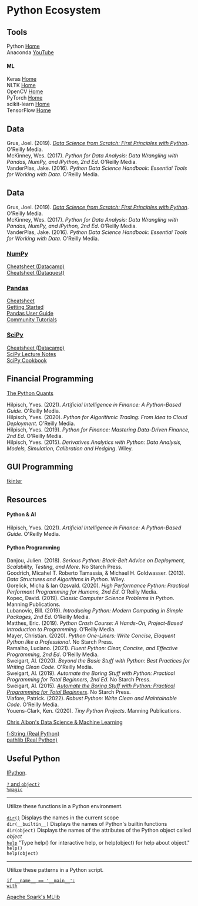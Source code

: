 # Python Ecosystem



## Tools
Python [Home](https://www.python.org)<br>
Anaconda [YouTube](https://www.youtube.com/c/ContinuumIo/)<br>

#### ML
Keras [Home](https://keras.io)<br>
NLTK [Home](http://www.nltk.org)<br>
OpenCV [Home](https://opencv.org)<br>
PyTorch [Home](https://pytorch.org)<br>
scikit-learn [Home](https://scikit-learn.org/stable/index.html)<br>
TensorFlow [Home](https://www.tensorflow.org)<br>


## Data

Grus, Joel. (2019). [_Data Science from Scratch: First Principles with Python_](https://github.com/joelgrus/data-science-from-scratch). O'Reilly Media.<br>
McKinney, Wes. (2017). _Python for Data Analysis: Data Wrangling with Pandas, NumPy, and IPython, 2nd Ed_. O'Reilly Media.<br>
VanderPlas, Jake. (2016). _Python Data Science Handbook: Essential Tools for Working with Data_. O'Reilly Media.<br>

## Data

Grus, Joel. (2019). [_Data Science from Scratch: First Principles with Python_](https://github.com/joelgrus/data-science-from-scratch). O'Reilly Media.<br>
McKinney, Wes. (2017). _Python for Data Analysis: Data Wrangling with Pandas, NumPy, and IPython, 2nd Ed_. O'Reilly Media.<br>
VanderPlas, Jake. (2016). _Python Data Science Handbook: Essential Tools for Working with Data_. O'Reilly Media.<br>

### [NumPy](https://numpy.org/learn/)<br>

[Cheatsheet (Datacamp)](https://www.datacamp.com/community/blog/python-numpy-cheat-sheet)<br>
[Cheatsheet (Dataquest)](https://www.dataquest.io/blog/numpy-cheat-sheet/)<br>

### [Pandas](https://pandas.pydata.org/docs/user_guide/index.html)

[Cheatsheet](https://pandas.pydata.org/Pandas_Cheat_Sheet.pdf)<br>
[Getting Started](https://pandas.pydata.org/docs/getting_started/index.html)<br>
[Pandas User Guide](https://pandas.pydata.org/docs/user_guide/index.html)<br>
[Community Tutorials](https://pandas.pydata.org/docs/getting_started/tutorials.html#communitytutorials)<br>

### [SciPy](https://www.scipy.org)

[Cheatsheet (Datacamp)](https://www.datacamp.com/community/blog/python-scipy-cheat-sheet)<br>
[SciPy Lecture Notes](https://scipy-lectures.org)<br>
[SciPy Cookbook](https://scipy-cookbook.readthedocs.io/index.html)<br>



## Financial Programming

[The Python Quants](https://home.tpq.io/hilpisch/)<br>

Hilpisch, Yves. (2021). _Artificial Intelligence in Finance: A Python-Based Guide_. O'Reilly Media.<br>
Hilpisch, Yves. (2020). _Python for Algorithmic Trading: From Idea to Cloud Deployment_. O'Reilly Media.<br>
Hilpisch, Yves. (2019). _Python for Finance: Mastering Data-Driven Finance, 2nd Ed_. O'Reilly Media.<br>
Hilpisch, Yves. (2015). _Derivatives Analytics with Python: Data Analysis, Models, Simulation, Calibration and Hedging_. Wiley.<br>



## GUI Programming

[tkinter](https://docs.python.org/3/library/tkinter.html)<br>



## Resources

#### Python & AI
Hilpisch, Yves. (2021). _Artificial Intelligence in Finance: A Python-Based Guide_. O'Reilly Media.<br>

#### Python Programming
Danjou, Julien. (2018). _Serious Python: Black-Belt Advice on Deployment, Scalability, Testing, and More_. No Starch Press.<br>
Goodrich, Micahel T. Roberto Tamassia, & Michael H. Goldwasser. (2013). _Data Structures and Algorithms in Python_. Wiley.<br>
Gorelick, Micha & Ian Ozsvald. (2020). _High Performance Python: Practical Performant Programming for Humans, 2nd Ed_. O'Reilly Media.<br>
Kopec, David. (2019). _Classic Computer Science Problems in Python_. Manning Publications.<br>
Lubanovic, Bill. (2019). _Introducing Python: Modern Computing in Simple Packages, 2nd Ed_. O'Reilly Media.<br>
Matthes, Eric. (2019). _Python Crash Course: A Hands-On, Project-Based Introduction to Programming_. O'Reilly Media.<br>
Mayer, Christian. (2020). _Python One-Liners: Write Concise, Eloquent Python like a Professional_. No Starch Press.<br>
Ramalho, Luciano. (2021). _Fluent Python: Clear, Concise, and Effective Programming, 2nd Ed_. O'Reilly Media.<br>
Sweigart, Al. (2020). _Beyond the Basic Stuff with Python: Best Practices for Writing Clean Code_. O'Reilly Media.<br>
Sweigart, Al. (2019). _Automate the Boring Stuff with Python: Practical Programming for Total Beginners, 2nd Ed_. No Starch Press.<br>
Sweigart, Al. (2015). [_Automate the Boring Stuff with Python: Practical Programming for Total Beginners_](https://automatetheboringstuff.com). No Starch Press.<br>
Viafore, Patrick. (2022). _Robust Python: Write Clean and Maintainable Code_. O'Reilly Media.<br>
Youens-Clark, Ken. (2020). _Tiny Python Projects_. Manning Publications.<br>

[Chris Albon's Data Science & Machine Learning](https://chrisalbon.com)<br>

[f-String (Real Python)](https://realpython.com/python-f-strings/)<br>
[pathlib (Real Python)](https://realpython.com/python-pathlib/)<br>



## Useful Python

[IPython](https://ipython.readthedocs.io/en/stable/interactive/tutorial.html#).<br>

[`?` and `object?`](https://ipython.readthedocs.io/en/stable/interactive/tutorial.html#the-four-most-helpful-commands)<br>
[`%magic`](https://ipython.readthedocs.io/en/stable/interactive/tutorial.html#magic-functions)<br>

---

Utilize these functions in a Python environment.<br>

[`dir()`](https://docs.python.org/3/library/functions.html#dir) Displays the names in the current scope<br>
`dir(__builtin__)` Displays the names of Python's builtin functions <br>
`dir(object)` Displays the names of the attributes of the Python object called _object_<br>
[`help`](https://docs.python.org/3/library/functions.html#help) "Type help() for interactive help, or help(object) for help about object."<br>
`help()`<br>
`help(object)`<br>

---

Utilize these patterns in a Python script.<br>

[`if __name__ == '__main__':`](https://stackoverflow.com/questions/419163/what-does-if-name-main-do)<br>
[`with`](https://stackoverflow.com/questions/3012488/what-is-the-python-with-statement-designed-for)<br>

[Apache Spark's MLlib](https://spark.apache.org/docs/3.0.0/ml-guide.html)<br>
